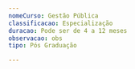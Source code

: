 ```yaml
---
nomeCurso: Gestão Pública
classificacao: Especialização
duracao: Pode ser de 4 a 12 meses
observacao: obs
tipo: Pós Graduação

---
```


